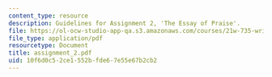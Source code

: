 ```yaml
---
content_type: resource
description: Guidelines for Assignment 2, 'The Essay of Praise'.
file: https://ol-ocw-studio-app-qa.s3.amazonaws.com/courses/21w-735-writing-and-reading-the-essay-fall-2004/10f6d0c52ce1552bfde67e55e67b2cb2_assignment_2.pdf
file_type: application/pdf
resourcetype: Document
title: assignment_2.pdf
uid: 10f6d0c5-2ce1-552b-fde6-7e55e67b2cb2
---
```

